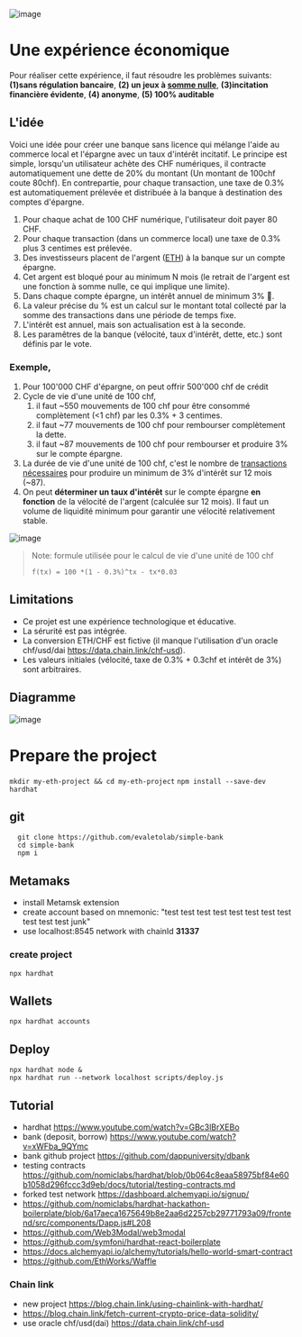 ![image](https://user-images.githubusercontent.com/1422935/113506347-a5fbf600-9544-11eb-820e-c737e81c6695.png)

# Une expérience économique

Pour réaliser cette expérience, il faut résoudre les problèmes suivants: **(1)sans régulation bancaire**, **(2) un jeux à [somme nulle](https://fr.wikipedia.org/wiki/Jeu_%C3%A0_somme_nulle)**, **(3)incitation financière évidente**, **(4) anonyme**, **(5) 100% auditable**

## L'idée

Voici une idée pour créer une banque sans licence qui mélange l'aide au commerce local et l'épargne avec un taux d'intérêt incitatif. Le principe est simple, lorsqu'un utilisateur achète des CHF numériques, il contracte automatiquement une dette de 20% du montant (Un montant de 100chf coute 80chf). En contrepartie, pour chaque transaction, une taxe de 0.3% est automatiquement prélevée et distribuée à la banque à destination des comptes d'épargne. 

1. Pour chaque achat de 100 CHF numérique, l'utilisateur doit payer 80 CHF.
2. Pour chaque transaction (dans un commerce local) une taxe de 0.3% plus 3 centimes est prélevée. 
3. Des investisseurs placent de l'argent ([ETH](https://coinmarketcap.com/fr/currencies/ethereum/))  à la banque sur un compte épargne.
4. Cet argent est bloqué pour au minimum N mois (le retrait de l'argent est une fonction à somme nulle, ce qui implique une limite).
5. Dans chaque compte épargne, un intérêt annuel de minimum 3% 🚀.
6. La valeur précise du % est un calcul sur le montant total collecté par la somme des transactions dans une période de temps fixe.
7. L'intérêt est annuel, mais son actualisation est à la seconde.
8. Les paramêtres de la banque (vélocité, taux d'intérêt, dette, etc.) sont définis par le vote.

### Exemple,
1. Pour 100'000 CHF d'épargne, on peut offrir 500'000 chf de crédit
2. Cycle de vie d'une unité de 100 chf, 
   1. il faut ~550 mouvements de 100 chf pour être consommé complètement (<1 chf) par les 0.3% + 3 centimes.
   2. il faut ~77 mouvements de 100 chf pour rembourser complètement la dette.
   3. il faut ~87 mouvements de 100 chf pour rembourser et produire 3% sur le compte épargne.
3. La durée de vie d'une unité de 100 chf, c'est le nombre de [transactions nécessaires](https://www.wolframalpha.com/input/?i=solve+1+%3D+100+*%281+-+0.3%25%29%5Ex+-+x*0.03) pour produire un minimum de 3% d'intérêt sur 12 mois (~87).
4. On peut **déterminer un taux d'intérêt** sur le compte épargne **en fonction** de la vélocité de l'argent (calculée sur 12 mois). Il faut un volume de liquidité minimum pour garantir une vélocité relativement stable.


![image](https://user-images.githubusercontent.com/1422935/113487142-96ce6700-94b6-11eb-8888-e97d6ee217b1.png)

> Note: formule utilisée pour le calcul de vie d'une unité de 100 chf
> 
> `f(tx) = 100 *(1 - 0.3%)^tx - tx*0.03` 

## Limitations
* Ce projet est une expérience technologique et éducative.
* La sérurité est pas intégrée.
* La conversion ETH/CHF est fictive (il manque l'utilisation d'un oracle chf/usd/dai https://data.chain.link/chf-usd).
* Les valeurs initiales (vélocité, taxe de 0.3% + 0.3chf et intérêt de 3%) sont arbitraires.

## Diagramme
![image](https://user-images.githubusercontent.com/1422935/113479644-8e633580-9490-11eb-83db-07215c0ef85f.png)


# Prepare the project
`mkdir my-eth-project && cd my-eth-project`
`npm install --save-dev hardhat`

## git

``` shell
  git clone https://github.com/evaletolab/simple-bank
  cd simple-bank
  npm i
```  

## Metamaks
* install Metamsk extension
* create account based on mnemonic: "test test test test test test test test test test test junk"
* use localhost:8545 network with chainId **31337**

### create project

`npx hardhat`

## Wallets
`npx hardhat accounts`

## Deploy

```
npx hardhat node &
npx hardhat run --network localhost scripts/deploy.js
```


## Tutorial

* hardhat https://www.youtube.com/watch?v=GBc3lBrXEBo
* bank (deposit, borrow) https://www.youtube.com/watch?v=xWFba_9QYmc
* bank github project https://github.com/dappuniversity/dbank
* testing contracts https://github.com/nomiclabs/hardhat/blob/0b064c8eaa58975bf84e60b1058d296fccc3d9eb/docs/tutorial/testing-contracts.md
* forked test network https://dashboard.alchemyapi.io/signup/
* https://github.com/nomiclabs/hardhat-hackathon-boilerplate/blob/6a17aeca1675649b8e2aa6d2257cb29771793a09/frontend/src/components/Dapp.js#L208
* https://github.com/Web3Modal/web3modal
* https://github.com/symfoni/hardhat-react-boilerplate
* https://docs.alchemyapi.io/alchemy/tutorials/hello-world-smart-contract
* https://github.com/EthWorks/Waffle

### Chain link
* new project https://blog.chain.link/using-chainlink-with-hardhat/
* https://blog.chain.link/fetch-current-crypto-price-data-solidity/
* use oracle chf/usd(dai) https://data.chain.link/chf-usd
